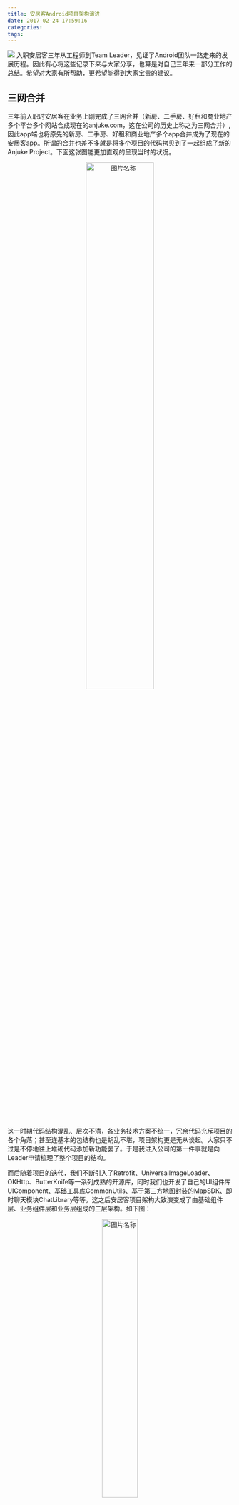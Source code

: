```yaml
---
title: 安居客Android项目架构演进
date: 2017-02-24 17:59:16
categories:
tags:
---
```


![](http://ocjtywvav.bkt.clouddn.com/Blog/Framework/Android/header.jpg)
入职安居客三年从工程师到Team Leader，见证了Android团队一路走来的发展历程。因此有心将这些记录下来与大家分享，也算是对自己三年来一部分工作的总结。希望对大家有所帮助，更希望能得到大家宝贵的建议。

## 三网合并

三年前入职时安居客在业务上刚完成了三网合并（新房、二手房、好租和商业地产多个平台多个网站合成现在的anjuke.com，这在公司的历史上称之为三网合并）,因此app端也将原先的新房、二手房、好租和商业地产多个app合并成为了现在的安居客app。所谓的合并也差不多就是将多个项目的代码拷贝到了一起组成了新的Anjuke Project。下面这张图能更加直观的呈现当时的状况。
<div align="center"><img src="http://ocjtywvav.bkt.clouddn.com/Blog/Framework/Android/merge1.1.png" width = "55%" alt="图片名称" align=center /></div>

<!-- more -->

这一时期代码结构混乱、层次不清，各业务技术方案不统一，冗余代码充斥项目的各个角落；甚至连基本的包结构也是胡乱不堪，项目架构更是无从谈起。大家只不过是不停地往上堆砌代码添加新功能罢了。于是我进入公司的第一件事就是向Leader申请梳理了整个项目的结构。

而后随着项目的迭代，我们不断引入了Retrofit、UniversalImageLoader、OKHttp、ButterKnife等一系列成熟的开源库，同时我们也开发了自己的UI组件库UIComponent、基础工具库CommonUtils、基于第三方地图封装的MapSDK、即时聊天模块ChatLibrary等等。这之后安居客项目架构大致演变成了由基础组件层、业务组件层和业务层组成的三层架构。如下图：<div align="center"><img src="http://ocjtywvav.bkt.clouddn.com/Blog/Framework/Android/merge2.1.png" width = "40%" alt="图片名称" align=center /></div>

其中业务层是一种非标准的MVC架构，Activity和Fragment承担了View和Controller的职责：<div align="center"><img src="http://ocjtywvav.bkt.clouddn.com/Blog/Framework/Android/merge3.1.png" width = "60%" alt="图片名称" align=center /></div>

前面这种分层的架构本身是没太大问题的，即使到了现在我们的业务项目也已然是基于这种分层的架构来构建的，只不过在不断的迭代中我们做了些许调整（分层架构后面在介绍组件化和模块化的时候会详细介绍）。但是随着业务的不断迭代,我们慢慢发现业务层这种非标准的MVC架构带来了种种影响团队开发效率的问题：

* Activity和Fragment越来越多的同时承担了Controller和View的职责，导致他们变得及其臃肿且难以维护；
* 由于Controller和View的揉合，导致单元测试起来很困难；
* 回调嵌套太多，面对负责业务时的代码逻辑不清晰，难以理解且不利于后期维护；
* 各层次模块之间职责不清晰等等

> 鉴于三网合并时期我还未加入安居客，所以对这一块的理解难免有偏差，如果有安居客的老同事发现文章中的描述有不对的地方还望批评指正。

## 由RxJava驱动的MVP架构

一种技术架构无法满足所有的业务项目，更不可能有一种架构方案能够一劳永逸。正如上一节中提到的随着业务的不断迭代，现有架构的缺陷逐渐浮出水面，项目架构必需不断升级迭代才能更好地服务于业务。

### MVP的设计与实现

在研究了Google推出的基于MVP架构的demo后，我们发现MVP架构能解决现在所面临过的很多问题，于是我们学习并引入到了我们的项目中来，并针对性的做了部分调整。下图呈现的是安居客MVP方案：<div align="center"><img src="http://ocjtywvav.bkt.clouddn.com/Blog/Framework/Android/mvp1.png" width = "80%" alt="图片名称" align=center /></div>

以前面提到的三层架构的方案来看是这样的：<div align="center"><img src="http://ocjtywvav.bkt.clouddn.com/Blog/Framework/Android/mvp2.1.png" width = "40%" alt="图片名称" align=center /></div>

> 基于此架构我在GitHub上开源了一个项目[MinimalistWeather](https://github.com/BaronZ88/MinimalistWeather)，有兴趣的小伙伴可以去clone下来看看，如果觉得对你有帮助就给个star吧。  :)

* **View Layer**: 只负责UI的绘制呈现，包含Fragment和一些自定义的UI组件，View层需要实现ViewInterface接口。Activity在项目中不再负责View的职责，仅仅是一个全局的控制者，负责创建View和Presenter的实例；
* **Model Layer**: 负责检索、存储、操作数据，包括来自网络、数据库、磁盘文件和SharedPreferences的数据；
* **Presenter Layer**: 作为View Layer和Module Layer的之间的纽带，它从model层中获取数据，然后调用View的接口去控制View；
* **Contact**: 我们参照Google的demo加入契约类Contact来统一管理View和Presenter的接口，使得某一功能模块的接口能更加直观的呈现出来，这样做是有利于后期维护的。

另外这套MVP架构还为我们带来了一个额外的好处：**我们有了足够明确的开发规范和标准**。细致到了每一个类应该放到哪个包下，哪个类具体应该负责什么职责等等。这对于我们的Code Review、接手他人的功能模块等都提供了极大的便利。前面提到的[MinimalistWeather](https://github.com/BaronZ88/MinimalistWeather)就是为了定规范定标准而开发的。

这一时期我们还在项目中引入了RxJava，很好的解决了前面提到的嵌套回调的问题，同时能够帮助我们简化复杂业务场景下的代码逻辑（当然RxJava的好处远远不止这么一点，对RxJava不了解的同学可以去翻翻我之前[一系列关于RxJava的文章](https://zhuanlan.zhihu.com/p/20687178?refer=baron)）。我们也将网络库升级到了Retrofit2+OKHttp3，它们和RxJava之间能更好的配合。

### MVP带来的新问题及解决方案

是不是升级到了MVP架构就高枕无忧了呢？很明显不是这样！MVP架构也会带来以下新的问题：
* 由于大量的业务逻辑处理转移到了Presenter层，在一些复杂的业务场景中Presenter同样会变得臃肿难懂。细心的同学可能注意到了前面的架构图中的Model层有个Data Repository模块，Data Repository在这里有两个作用：一是可以将原本由Presenter处理的部分逻辑转移到这里来处理，包括数据的校验、部分单纯只与数据相关的逻辑等等，向Presenter屏蔽数据处理细节，比如作为Presenter就不必关心Model层传递过来的数据到底是来至网络还是来至数据库还是来至本地文件等等；二是我们引入了RxJava，但是只有网络层中的Retrofit能返回Observable对象，其他模块都是返回的还是一些非Observable的Java对象，为了能在整个Presenter层中都体验RxJava带来的美妙之处，因此可以通过Data Repository做一层转换；
* 现在的MVP架构中最重的部分就是Model Layer了，这一点从前面的架构图中就能体现。因此这就要求我们在Model层的设计过程中职责划分要足够清晰，分包更明确，耦合度更低。至于分包大家可以参考[MinimalistWeather](https://github.com/BaronZ88/MinimalistWeather)的方案：db包为数据库模块、http包为网络模块、preference包是对SharedPreferences的一些封装、repository包就是前面提到的Data Repository模块；
* 同时还有一点需要注意，很多人在使用RxJava的过程中往往忘记了对生命周期的管理，这很容易造成内存泄露。[MinimalistWeather](https://github.com/BaronZ88/MinimalistWeather)中采用了CompositeSubscription来管理，你也可以使用RxLifecycle这类开源库来管理生命周期。

## 组件化与模块化

去年下半年我们Android团队内部成立了技术小组，基础组件的开发是技术小组很重要的一部分工作，所以组件化是我们正在做的事；模块化更多的是现有的方案受到来自业务上的挑战以及受到了Oasis Feng在MDCC上的分享和整个大环境的启发，现在正处于设计规划和demo开发的阶段。

### 组件化

组件化不是个新概念，通俗的讲组件化就是基于可重用的目的，将一个大的软件系统拆分成一个个独立组件。

组件化的带来的好处不言而喻：
* 避免重复造轮子，节省开发维护成本；
* 降低项目复杂性，提升开发效率；
* 多个团队公用同一个组件，在一定层度上确保了技术方案的统一性。

现在的安居客有是三个业务团队：安居客用户app、经纪人app、集客家app。为了避免各个业务团队重复造轮子，团队中也需要有一定的技术沉淀，因此组件化是必须的。从本篇的第一节大家就能看到组件化的影子，只不过在这之前我们做的并不好。现在我们需要提供更多的、职能单一、性能更优的组件供业务团队使用。根据业务相关性，我们将这些组件分为：基础组件和业务组件。后面在介绍模块化的时候会有进一步的描述。

### 模块化

自从Oasis Feng在去年的MDCC2016上分享了模块化的经验后，模块化在Android社区越来越多的被提起。我们自然也不落俗的去做了一些研究和探索。安居客现在面临很多问题：例如全量编译时间太长（我这台13款的MacBook Pro打一次包得花十多分钟）；例如新房、二手房、租房等等模块间耦合严重，不利于多团队并行开发测试；另外在17年初公司重新将租房app捡起推广，单独让人来开发维护一个三年前的项目并不划算，所以我们希望能直接从现在的安居客用户端中拆分出租房模块作为一个单独的app发布上线。这样看来模块化似乎是一个不错的选择。

所以我们做模块化的目的大致是这样的：
* 业务模块间解耦
* 单个业务模块单独编译打包，加快编译速度
* 多团队间并行开发、测试
* 解决好租App需要单独维护的问题，降低研发成本

> 15年Trinea还在安居客的时候开发了一套插件化框架，但受限于当时的团队规模并且插件化对整个项目的改造太大，因此在安居客团队中插件化并未实施下来。而模块化其实是个很好的过渡方案，将项目按照模块拆分后各业务模块间解耦的问题不存在了，后续如有必要，再进行插件化改造只不过是水到渠成的事。

来看看安居客用户app的模块化设计图：<div align="center"><img src="http://ocjtywvav.bkt.clouddn.com/Blog/Framework/Android/modularization1.png" width = "80%" alt="图片名称" align=center /></div>

整个项目分为三层，从下往上分别是：
* Basic Component Layer: 基础组件层，顾名思义就是一些基础组件，包含了各种开源库以及和业务无关的各种自研工具库；
* Business Component Layer: 业务组件层，这一层的所有组件都是业务相关的，例如上图中的支付组件AnjukePay、数据模拟组件DataSimulator等等；
* Business Module Layer: 业务module层，在Android Studio中每块业务对应一个单独的module。例如安居客用户app我们就可以拆分成新房module、二手房module、IM module等等，每个单独的Business Module都必须准遵守前面提到的MVP架构。

同时针对模块化我们也需要定义一些自己的游戏规则:
* 对于Business Module Layer，各业务模块之间的通讯跳转采用路由框架Router来实现（可能会采用成熟的开源库，也可能会选择重复造轮子）;
* 对于Business Component Layer，单一业务组件只能对应某一项具体的业务，对于有个性化需求的对外部提供接口让调用方定制;
* 合理控制各组件和各业务模块的拆分粒度，太小的公有模块不足以构成单独组件或者模块的，我们先放到类似于CommonBusuness的组件中，在后期不断的重构迭代中视情况进行进一步的拆分（这一点的灵感来源于[Trinea](www.trinea.cn)的文章）;
* 上层的公有的业务或者功能模块可以逐步下放到下层，合理把握好度就好；
* 各Layer间严禁反向依赖，横向依赖关系由各业务Leader和技术小组商讨决定。

对于模块化项目，每个单独的business module都可以单独编译成APK。在开发阶段需要单独打包编译，项目发布的时候又需要它作为项目的一个module来整体编译打包。简单的说就是开发时是application，发布时是library。因此需要你在business module的gradle配置文件中加入如下代码：

```groovy
if(isBuildModule.toBoolean()){
    apply plugin: 'com.android.application'
}else{
    apply plugin: 'com.android.library'
}
```

如果我们需要把租房模块打包成一个单独的租房app，像下面这样就好：<div align="center"><img src="http://ocjtywvav.bkt.clouddn.com/Blog/Framework/Android/modularization2.png" width = "80%" alt="图片名称" align=center /></div>

我们可以把Basic Component Layer和Business Component Layer放在一起看做是Anjuke SDK，新的业务或者项目只需要依赖Anjuke SDK就好（这一点同样是受到了[Trinea](www.trinea.cn)文章的启发）。甚至我们可以做得更极致一些，开发一套自己的组件管理平台，业务方可以根据自己的需求选择自己需要的组件，定制业务专属的Anjuke SDK。业务端和Anjuke SDK的关系如下图所示：<div align="center"><img src="http://ocjtywvav.bkt.clouddn.com/Blog/Framework/Android/modularization3.png" width = "80%" alt="图片名称" align=center /></div>

最后看看安居客模块化的整体设计图：<div align="center"><img src="http://ocjtywvav.bkt.clouddn.com/Blog/Framework/Android/modularization4.png" width = "80%" alt="图片名称" align=center /></div>

模块化拆分对于安居客这种比较大型的商业项目而言，由于历史比较久远很多代码都运行五六年了；各个业务相互交叉耦合严重，所以实施起来还是有很大难度的。过程中难免会有预料不到的坑，这就需要我们对各个业务有较深的理解同时也要足够的耐心和细致。虽然辛苦，但是一旦完成模块化拆分对整个团队及公司业务上的帮助是很大的。

以上是我的简单总结以及对模块化的一些思考，不足之处还望大家批评指正。后面模块化的demo完善后我会把它放到GitHub，并再出一篇文章详细介绍模块化的设计实现细节。


参考资料：

* [http://www.csdn.net/article/2015-12-16/2826499-android-app-architecture?locationNum=7&fps=1](http://www.csdn.net/article/2015-12-16/2826499-android-app-architecture?locationNum=7&fps=1)
* [http://www.trinea.cn/android/didi-internationalization-android-evolution/](http://www.trinea.cn/android/didi-internationalization-android-evolution/)
* [https://www.tianmaying.com/tutorial/AndroidMVC](https://www.tianmaying.com/tutorial/AndroidMVC)
* [https://www.diycode.cc/topics/362](https://www.diycode.cc/topics/362)
* [https://github.com/MDCC2016/Android-Session-Slides/blob/master/02-From.Containerization.To.Modularity.pdf](https://github.com/MDCC2016/Android-Session-Slides/blob/master/02-From.Containerization.To.Modularity.pdf)


> 如果你喜欢我的文章，就关注下我的知乎专栏或者在GitHub上添个star吧！
>   
> * 知乎专栏：[https://zhuanlan.zhihu.com/baron](https://zhuanlan.zhihu.com/baron)  
> * GitHub：[https://github.com/BaronZ88](https://github.com/BaronZ88)
